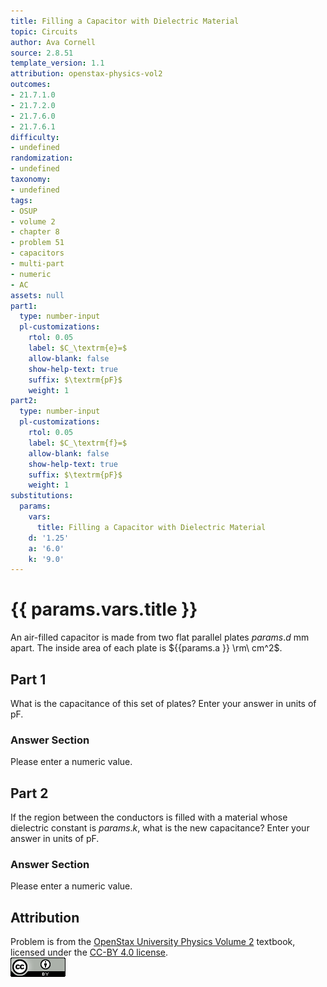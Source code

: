 ```yaml
---
title: Filling a Capacitor with Dielectric Material
topic: Circuits
author: Ava Cornell
source: 2.8.51
template_version: 1.1
attribution: openstax-physics-vol2
outcomes:
- 21.7.1.0
- 21.7.2.0
- 21.7.6.0
- 21.7.6.1
difficulty:
- undefined
randomization:
- undefined
taxonomy:
- undefined
tags:
- OSUP
- volume 2
- chapter 8
- problem 51
- capacitors
- multi-part
- numeric
- AC
assets: null
part1:
  type: number-input
  pl-customizations:
    rtol: 0.05
    label: $C_\textrm{e}=$
    allow-blank: false
    show-help-text: true
    suffix: $\textrm{pF}$
    weight: 1
part2:
  type: number-input
  pl-customizations:
    rtol: 0.05
    label: $C_\textrm{f}=$
    allow-blank: false
    show-help-text: true
    suffix: $\textrm{pF}$
    weight: 1
substitutions:
  params:
    vars:
      title: Filling a Capacitor with Dielectric Material
    d: '1.25'
    a: '6.0'
    k: '9.0'
---
```

# {{ params.vars.title }}
An air-filled capacitor is made from two flat parallel plates ${{params.d }} \textrm{ mm}$ apart. The inside area of each plate is ${{params.a }} \rm\ cm^2$.

## Part 1

What is the capacitance of this set of plates? Enter your answer in units of pF.

### Answer Section

Please enter a numeric value.

## Part 2

If the region between the conductors is filled with a material whose dielectric constant is ${{params.k }}$, what is the new capacitance? Enter your answer in units of pF.

### Answer Section

Please enter a numeric value.

## Attribution

Problem is from the [OpenStax University Physics Volume 2](https://openstax.org/details/books/university-physics-volume-2) textbook, licensed under the [CC-BY 4.0 license](https://creativecommons.org/licenses/by/4.0/).<br>![Image representing the Creative Commons 4.0 BY license.](https://raw.githubusercontent.com/firasm/bits/master/by.png)